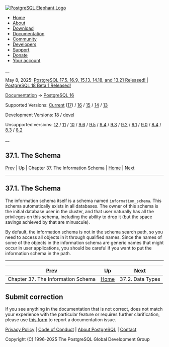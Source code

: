 [ ![PostgreSQL Elephant Logo](/media/img/about/press/elephant.png) ](/)

  * [Home](/ "Home")
  * [About](/about/ "About")
  * [Download](/download/ "Download")
  * [Documentation](/docs/ "Documentation")
  * [Community](/community/ "Community")
  * [Developers](/developer/ "Developers")
  * [Support](/support/ "Support")
  * [Donate](/about/donate/ "Donate")
  * [Your account](/account/ "Your account")

__

May 8, 2025: [ PostgreSQL 17.5, 16.9, 15.13, 14.18, and 13.21 Released! ](/about/news/postgresql-175-169-1513-1418-and-1321-released-3072/) | [ PostgreSQL 18 Beta 1 Released! ](/about/news/postgresql-18-beta-1-released-3070/)

[Documentation](/docs/ "Documentation") -> [PostgreSQL
16](/docs/16/index.html)

Supported Versions: [Current](/docs/current/infoschema-schema.html "PostgreSQL
17 - 37.1. The Schema") ([17](/docs/17/infoschema-schema.html "PostgreSQL 17 -
37.1. The Schema")) / [16](/docs/16/infoschema-schema.html "PostgreSQL 16 -
37.1. The Schema") / [15](/docs/15/infoschema-schema.html "PostgreSQL 15 -
37.1. The Schema") / [14](/docs/14/infoschema-schema.html "PostgreSQL 14 -
37.1. The Schema") / [13](/docs/13/infoschema-schema.html "PostgreSQL 13 -
37.1. The Schema")

Development Versions: [18](/docs/18/infoschema-schema.html "PostgreSQL 18 -
37.1. The Schema") / [devel](/docs/devel/infoschema-schema.html "PostgreSQL
devel - 37.1. The Schema")

Unsupported versions: [12](/docs/12/infoschema-schema.html "PostgreSQL 12 -
37.1. The Schema") / [11](/docs/11/infoschema-schema.html "PostgreSQL 11 -
37.1. The Schema") / [10](/docs/10/infoschema-schema.html "PostgreSQL 10 -
37.1. The Schema") / [9.6](/docs/9.6/infoschema-schema.html "PostgreSQL 9.6 -
37.1. The Schema") / [9.5](/docs/9.5/infoschema-schema.html "PostgreSQL 9.5 -
37.1. The Schema") / [9.4](/docs/9.4/infoschema-schema.html "PostgreSQL 9.4 -
37.1. The Schema") / [9.3](/docs/9.3/infoschema-schema.html "PostgreSQL 9.3 -
37.1. The Schema") / [9.2](/docs/9.2/infoschema-schema.html "PostgreSQL 9.2 -
37.1. The Schema") / [9.1](/docs/9.1/infoschema-schema.html "PostgreSQL 9.1 -
37.1. The Schema") / [9.0](/docs/9.0/infoschema-schema.html "PostgreSQL 9.0 -
37.1. The Schema") / [8.4](/docs/8.4/infoschema-schema.html "PostgreSQL 8.4 -
37.1. The Schema") / [8.3](/docs/8.3/infoschema-schema.html "PostgreSQL 8.3 -
37.1. The Schema") / [8.2](/docs/8.2/infoschema-schema.html "PostgreSQL 8.2 -
37.1. The Schema")

__

37.1. The Schema  
---  
[Prev](information-schema.html "Chapter 37. The Information Schema")  | [Up](information-schema.html "Chapter 37. The Information Schema") | Chapter 37. The Information Schema | [Home](index.html "PostgreSQL 16.9 Documentation") |  [Next](infoschema-datatypes.html "37.2. Data Types")  
  
* * *

## 37.1. The Schema #

The information schema itself is a schema named `information_schema`. This
schema automatically exists in all databases. The owner of this schema is the
initial database user in the cluster, and that user naturally has all the
privileges on this schema, including the ability to drop it (but the space
savings achieved by that are minuscule).

By default, the information schema is not in the schema search path, so you
need to access all objects in it through qualified names. Since the names of
some of the objects in the information schema are generic names that might
occur in user applications, you should be careful if you want to put the
information schema in the path.

* * *

[Prev](information-schema.html "Chapter 37. The Information Schema")  | [Up](information-schema.html "Chapter 37. The Information Schema") |  [Next](infoschema-datatypes.html "37.2. Data Types")  
---|---|---  
Chapter 37. The Information Schema  | [Home](index.html "PostgreSQL 16.9 Documentation") |  37.2. Data Types  
  
## Submit correction

If you see anything in the documentation that is not correct, does not match
your experience with the particular feature or requires further clarification,
please use [this form](/account/comments/new/16/infoschema-schema.html/) to
report a documentation issue.

[Privacy Policy](/about/privacypolicy) | [Code of Conduct](/about/policies/coc/) | [About PostgreSQL](/about/) | [Contact](/about/contact/)  

Copyright (C) 1996-2025 The PostgreSQL Global Development Group

